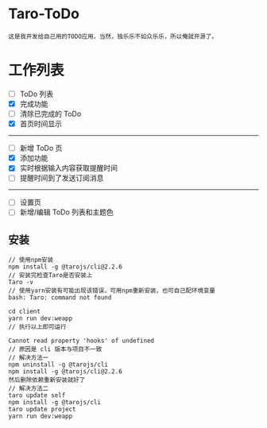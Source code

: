 # Taro-ToDo

    这是我开发给自己用的TODO应用，当然，独乐乐不如众乐乐，所以俺就开源了。

# 工作列表

- [ ] ToDo 列表
- [x] 完成功能
- [ ] 清除已完成的 ToDo
- [x] 首页时间显示

---

- [ ] 新增 ToDo 页
- [x] 添加功能
- [x] 实时根据输入内容获取提醒时间
- [ ] 提醒时间到了发送订阅消息

---

- [ ] 设置页
- [ ] 新增/编辑 ToDo 列表和主题色

## 安装

```git
// 使用npm安装
npm install -g @tarojs/cli@2.2.6
// 安装完检查Taro是否安装上
Taro -v
// 使用yarn安装有可能出现该错误，可用npm重新安装，也可自己配环境变量
bash: Taro: command not found

cd client
yarn run dev:weapp
// 执行以上即可运行

Cannot read property 'hooks' of undefined
// 原因是 cli 版本与项目不一致
// 解决方法一
npm uninstall -g @tarojs/cli
npm install -g @tarojs/cli@2.2.6
然后删除依赖重新安装就好了
// 解决方法二
taro update self
npm install -g @tarojs/cli
taro update project
yarn run dev:weapp
```
